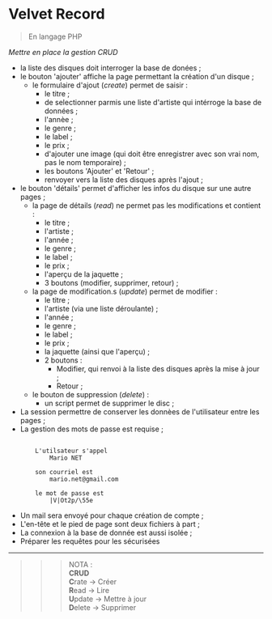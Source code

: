 # **Velvet Record**

> En langage PHP

*Mettre en place la gestion CRUD*

- la liste des disques doit interroger la base de donées ;
- le bouton 'ajouter' affiche la page permettant la création d'un disque ;
    - le formulaire d'ajout (*create*) permet de saisir :
        - le titre ;
        - de selectionner parmis une liste d'artiste qui intérroge la base de données ;
        - l'annèe ;
        - le genre ;
        - le label ;
        - le prix ;
        - d'ajouter une image (qui doit être enregistrer avec son vrai nom, pas le nom temporaire) ;
        - les boutons 'Ajouter' et 'Retour' ;
        - renvoyer vers la liste des disques après l'ajout ;
- le bouton 'détails' permet d'afficher les infos du disque sur une autre pages ;
    - la page de détails (*read*) ne permet pas les modifications et contient :
        - le titre ;
        - l'artiste ;
        - l'année ;
        - le genre ;
        - le label ;
        - le prix ;
        - l'aperçu de la jaquette ;
        - 3 boutons (modifier, supprimer, retour) ;
    - la page de modification.s (*update*) permet de modifier :
        - le titre ;
        - l'artiste (via une liste déroulante) ;
        - l'année ;
        - le genre ;
        - le label ;
        - le prix ;
        - la jaquette (ainsi que l'aperçu) ;
        - 2 boutons :
            - Modifier, qui renvoi à la liste des disques après la mise à jour ;
            - Retour ; 
    - le bouton de suppression (*delete*) :
        - un script permet de supprimer le disc ;
- La session permettre de conserver les donnèes de l'utilisateur entre les pages ;
- La gestion des mots de passe est requise ;
    ```

        L'utilsateur s'appel 
            Mario NET
            
        son courriel est 
            mario.net@gmail.com

        le mot de passe est
            |V|Ot2p/\55e

    ```
- Un mail sera envoyé pour chaque création de compte ;
- L'en-tête et le pied de page sont deux fichiers à part ;
- La connexion à la base de donnée est aussi isolée ;
- Préparer les requêtes pour les sécurisées
---
>>>NOTA :       
**CRUD**       
**C**rate   -> Créer   
**R**ead    -> Lire    
**U**pdate -> Mettre à jour     
**D**elete  -> Supprimer